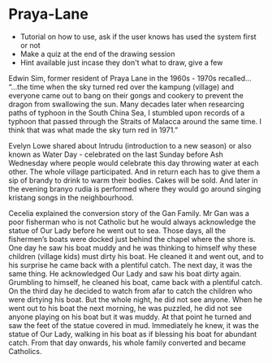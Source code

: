 # Praya-Lane

- Tutorial on how to use, ask if the user knows has used the system first or not
- Make a quiz at the end of the drawing session
- Hint available just incase they don't what to draw, give a few


Edwin Sim, former resident of Praya Lane in the 1960s - 1970s recalled... “...the time when the sky turned red over the kampung (village) and everyone came out to bang on their gongs and cookery to prevent the dragon from swallowing the sun. Many decades later when researcing paths of typhoon in the South China Sea, I stumbled upon records of a typhoon that passed through the Straits of Malacca around the same time. I think that was what made the sky turn red in 1971.”

Evelyn Lowe shared about Intrudu (introduction to a new season) or also known as Water Day - celebrated on the last Sunday before Ash Wednesday where people would celebrate this day throwing water at each other. The whole village participated. And in return each has to give them a sip of brandy to drink to warm their bodies. Cakes will be sold. And later in the evening branyo rudia is performed where they would go around singing kristang songs in the neighbourhood.

Cecelia explained the conversion story of the Gan Family. Mr Gan was a poor fisherman who is not Catholic but he would always acknowledge the statue of Our Lady before he went out to sea. Those days, all the fishermen’s boats were docked just behind the chapel where the shore is. One day he saw his boat muddy and he was thinking to himself why these children (village kids) must dirty his boat. He cleaned it and went out, and to his surprise he came back with a plentiful catch. The next day, it was the same thing. He acknowledged Our Lady and saw his boat dirty again. Grumbling to himself, he cleaned his boat, came back with a plentiful catch. On the third day he decided to watch from afar to catch the children who were dirtying his boat. But the whole night, he did not see anyone. When he went out to his boat the next morning, he was puzzled, he did not see anyone playing on his boat but it was muddy. At that point he turned and saw the feet of the statue covered in mud. Immediately he knew, it was the statue of Our Lady, walking in his boat as if blessing his boat for abundant catch. From that day onwards, his whole family converted and became Catholics.